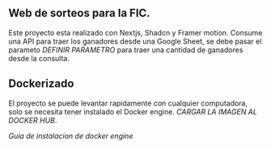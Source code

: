 ## Web de sorteos para la FIC.

Este proyecto esta realizado con Nextjs, Shadcn y Framer motion. Consume una API para traer los ganadores desde una Google Sheet, se debe pasar el parameto _DEFINIR PARAMETRO_ para traer una cantidad de ganadores desde la consulta.

## Dockerizado

El proyecto se puede levantar rapidamente con cualquier computadora, solo se necesita tener instalado el Docker engine.
_CARGAR LA IMAGEN AL DOCKER HUB_.

_Guia de instalacion de docker engine_
